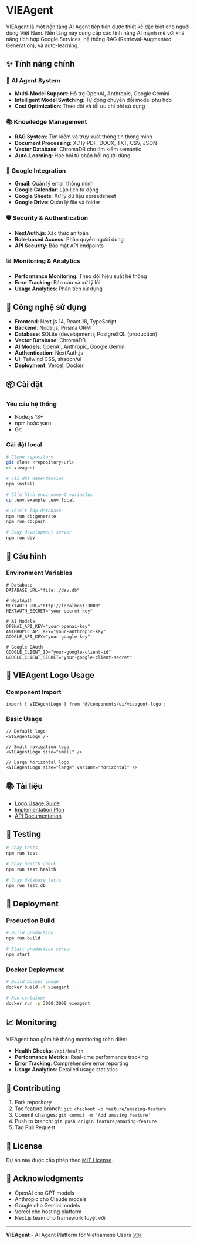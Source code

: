 # VIEAgent

VIEAgent là một nền tảng AI Agent tiên tiến được thiết kế đặc biệt cho người dùng Việt Nam. Nền tảng này cung cấp các tính năng AI mạnh mẽ với khả năng tích hợp Google Services, hệ thống RAG (Retrieval-Augmented Generation), và auto-learning.

## ✨ Tính năng chính

### 🤖 AI Agent System
- **Multi-Model Support**: Hỗ trợ OpenAI, Anthropic, Google Gemini
- **Intelligent Model Switching**: Tự động chuyển đổi model phù hợp
- **Cost Optimization**: Theo dõi và tối ưu chi phí sử dụng

### 📚 Knowledge Management
- **RAG System**: Tìm kiếm và truy xuất thông tin thông minh
- **Document Processing**: Xử lý PDF, DOCX, TXT, CSV, JSON
- **Vector Database**: ChromaDB cho tìm kiếm semantic
- **Auto-Learning**: Học hỏi từ phản hồi người dùng

### 🔗 Google Integration
- **Gmail**: Quản lý email thông minh
- **Google Calendar**: Lập lịch tự động
- **Google Sheets**: Xử lý dữ liệu spreadsheet
- **Google Drive**: Quản lý file và folder

### 🛡️ Security & Authentication
- **NextAuth.js**: Xác thực an toàn
- **Role-based Access**: Phân quyền người dùng
- **API Security**: Bảo mật API endpoints

### 📊 Monitoring & Analytics
- **Performance Monitoring**: Theo dõi hiệu suất hệ thống
- **Error Tracking**: Báo cáo và xử lý lỗi
- **Usage Analytics**: Phân tích sử dụng

## 🚀 Công nghệ sử dụng

- **Frontend**: Next.js 14, React 18, TypeScript
- **Backend**: Node.js, Prisma ORM
- **Database**: SQLite (development), PostgreSQL (production)
- **Vector Database**: ChromaDB
- **AI Models**: OpenAI, Anthropic, Google Gemini
- **Authentication**: NextAuth.js
- **UI**: Tailwind CSS, shadcn/ui
- **Deployment**: Vercel, Docker

## 📦 Cài đặt

### Yêu cầu hệ thống
- Node.js 18+
- npm hoặc yarn
- Git

### Cài đặt local

```bash
# Clone repository
git clone <repository-url>
cd vieagent

# Cài đặt dependencies
npm install

# Cấu hình environment variables
cp .env.example .env.local

# Thiết lập database
npm run db:generate
npm run db:push

# Chạy development server
npm run dev
```

## 🔧 Cấu hình

### Environment Variables

```env
# Database
DATABASE_URL="file:./dev.db"

# NextAuth
NEXTAUTH_URL="http://localhost:3000"
NEXTAUTH_SECRET="your-secret-key"

# AI Models
OPENAI_API_KEY="your-openai-key"
ANTHROPIC_API_KEY="your-anthropic-key"
GOOGLE_API_KEY="your-google-key"

# Google OAuth
GOOGLE_CLIENT_ID="your-google-client-id"
GOOGLE_CLIENT_SECRET="your-google-client-secret"
```

## 🎨 VIEAgent Logo Usage

### Component Import
```tsx
import { VIEAgentLogo } from '@/components/ui/vieagent-logo';
```

### Basic Usage
```tsx
// Default logo
<VIEAgentLogo />

// Small navigation logo
<VIEAgentLogo size="small" />

// Large horizontal logo
<VIEAgentLogo size="large" variant="horizontal" />
```

## 📚 Tài liệu

- [Logo Usage Guide](./VIEAGENT-LOGO-GUIDE.md)
- [Implementation Plan](./STEP_BY_STEP_IMPLEMENTATION_PLAN.md)
- [API Documentation](./docs/api.md)

## 🧪 Testing

```bash
# Chạy tests
npm run test

# Chạy health check
npm run test:health

# Chạy database tests
npm run test:db
```

## 🚀 Deployment

### Production Build
```bash
# Build production
npm run build

# Start production server
npm start
```

### Docker Deployment
```bash
# Build Docker image
docker build -t vieagent .

# Run container
docker run -p 3000:3000 vieagent
```

## 📈 Monitoring

VIEAgent bao gồm hệ thống monitoring toàn diện:

- **Health Checks**: `/api/health`
- **Performance Metrics**: Real-time performance tracking
- **Error Tracking**: Comprehensive error reporting
- **Usage Analytics**: Detailed usage statistics

## 🤝 Contributing

1. Fork repository
2. Tạo feature branch: `git checkout -b feature/amazing-feature`
3. Commit changes: `git commit -m 'Add amazing feature'`
4. Push to branch: `git push origin feature/amazing-feature`
5. Tạo Pull Request

## 📄 License

Dự án này được cấp phép theo [MIT License](LICENSE).

## 🙏 Acknowledgments

- OpenAI cho GPT models
- Anthropic cho Claude models
- Google cho Gemini models
- Vercel cho hosting platform
- Next.js team cho framework tuyệt vời

---

**VIEAgent** - AI Agent Platform for Vietnamese Users 🇻🇳
